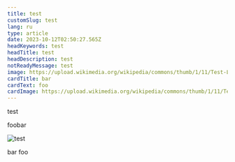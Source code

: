 ```yaml
---
title: test
customSlug: test
lang: ru
type: article
date: 2023-10-12T02:50:27.565Z
headKeywords: test
headTitle: test
headDescription: test
notReadyMessage: test
image: https://upload.wikimedia.org/wikipedia/commons/thumb/1/11/Test-Logo.svg/1200px-Test-Logo.svg.png
cardTitle: bar
cardText: foo
cardImage: https://upload.wikimedia.org/wikipedia/commons/thumb/1/11/Test-Logo.svg/1200px-Test-Logo.svg.png
---
```

test

foobar

![test](https://upload.wikimedia.org/wikipedia/commons/thumb/1/11/Test-Logo.svg/1200px-Test-Logo.svg.png "test")

bar foo